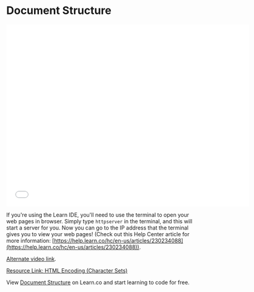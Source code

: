 # Document Structure

<iframe width="640" height="480" src="//www.youtube.com/embed/RBQX-Ko7A_s?rel=0&modestbranding=1" frameborder="0" allowfullscreen></iframe>

If you're using the Learn IDE, you'll need to use the terminal to open your web pages in browser. Simply type `httpserver` in the terminal, and this will start a server for you. Now you can go to the IP address that the terminal gives you to view your web pages! (Check out this Help Center article for more information: [https://help.learn.co/hc/en-us/articles/230234088](https://help.learn.co/hc/en-us/articles/230234088)). 

<p><a href="https://www.youtube.com/watch?v=RBQX-Ko7A_s">Alternate video link</a>.</p>
<p><a href="http://www.w3schools.com/html/html_charset.asp">Resource Link: HTML Encoding (Character Sets)</a>

<p class='util--hide'>View <a href='https://learn.co/lessons/document-structure'>Document Structure</a> on Learn.co and start learning to code for free.</p>
